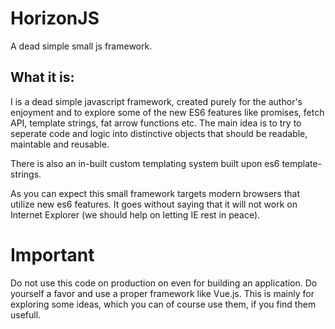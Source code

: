 # HorizonJS
A dead simple small js framework. 

## What it is:
I is a dead simple javascript framework, created purely for the author's enjoyment and to explore some of the new ES6 features like promises, fetch API, template strings, fat arrow functions etc. The main idea is to try to seperate code and logic into distinctive objects that should be readable, maintable and reusable. 

There is also an in-built custom templating system built upon es6 template-strings. 

As you can expect this small framework targets modern browsers that utilize new es6 features. It goes without saying that it will not work on Internet Explorer (we should help on letting IE rest in peace). 

# Important
Do not use this code on production on even for building an application. Do yourself a favor and use a proper framework like Vue.js. 
This is mainly for exploring some ideas, which you can of course use them, if you find them usefull.


